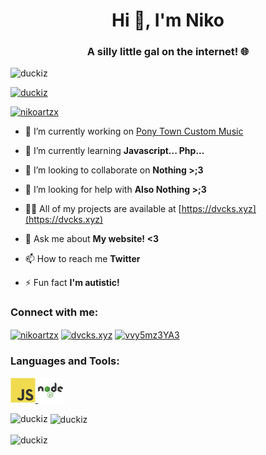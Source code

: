 <h1 align="center">Hi 👋, I'm Niko</h1>
<h3 align="center">A silly little gal on the internet! 🌐</h3>

<p align="left"> <img src="https://komarev.com/ghpvc/?username=duckiz&label=Profile%20views&color=962e8e&style=flat" alt="duckiz" /> </p>

<p align="left"> <a href="https://github.com/ryo-ma/github-profile-trophy"><img src="https://github-profile-trophy.vercel.app/?username=duckiz" alt="duckiz" /></a> </p>

<p align="left"> <a href="https://twitter.com/nikoartzx" target="blank"><img src="https://img.shields.io/twitter/follow/nikoartzx?logo=twitter&style=for-the-badge" alt="nikoartzx" /></a> </p>

- 🔭 I’m currently working on [Pony Town Custom Music](https://github.com/Duckiz/PonyTownMusicPlayer/tree/main)

- 🌱 I’m currently learning **Javascript... Php...**

- 👯 I’m looking to collaborate on **Nothing >;3**

- 🤝 I’m looking for help with **Also Nothing >;3**

- 👨‍💻 All of my projects are available at [https://dvcks.xyz](https://dvcks.xyz)

- 💬 Ask me about **My website! <3**

- 📫 How to reach me **Twitter**

- ⚡ Fun fact **I'm autistic!**

<h3 align="left">Connect with me:</h3>
<p align="left">
<a href="https://twitter.com/nikoartzx" target="blank"><img align="center" src="https://raw.githubusercontent.com/rahuldkjain/github-profile-readme-generator/master/src/images/icons/Social/twitter.svg" alt="nikoartzx" height="30" width="40" /></a>
<a href="https://instagram.com/dvcks.xyz" target="blank"><img align="center" src="https://raw.githubusercontent.com/rahuldkjain/github-profile-readme-generator/master/src/images/icons/Social/instagram.svg" alt="dvcks.xyz" height="30" width="40" /></a>
<a href="https://discord.gg/vvy5mz3YA3" target="blank"><img align="center" src="https://raw.githubusercontent.com/rahuldkjain/github-profile-readme-generator/master/src/images/icons/Social/discord.svg" alt="vvy5mz3YA3" height="30" width="40" /></a>
</p>

<h3 align="left">Languages and Tools:</h3>
<p align="left"> <a href="https://developer.mozilla.org/en-US/docs/Web/JavaScript" target="_blank" rel="noreferrer"> <img src="https://raw.githubusercontent.com/devicons/devicon/master/icons/javascript/javascript-original.svg" alt="javascript" width="40" height="40"/> </a> <a href="https://nodejs.org" target="_blank" rel="noreferrer"> <img src="https://raw.githubusercontent.com/devicons/devicon/master/icons/nodejs/nodejs-original-wordmark.svg" alt="nodejs" width="40" height="40"/> </a> </p>

<p><img align="left" src="https://github-readme-stats.vercel.app/api/top-langs?username=duckiz&show_icons=true&locale=en&layout=compact" alt="duckiz" /></p>

<p>&nbsp;<img align="center" src="https://github-readme-stats.vercel.app/api?username=duckiz&show_icons=true&locale=en" alt="duckiz" /></p>

<p><img align="center" src="https://github-readme-streak-stats.herokuapp.com/?user=duckiz&" alt="duckiz" /></p>
